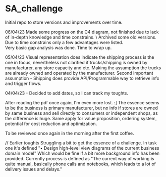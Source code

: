 # SA_challenge
Initial repo to store versions and improvements over time.

06/04/23
Made some progress on the C4 diagram, not finished due to lack of in-depth knowledge and time constrains. \ 
Archived some old versions. \
Due to time constrains only a few advantages were listed. \
Very basic gap analysis was done.
Time to wrap up.
 

05/04/23
Visual representation does indicate the shipping process is the one in focus,
nevertheless not clarified if trucks/shipping is owned by manufacturer, any store capacity and etc.
Making the assumption the trucks are already owned and operated by the manufacturer.
Second important assumption - Shipping does provide API/Programmable way to retrieve info and trigger flows.

04/04/23 - Decided to add dates, so I can track my toughts. 

After reading the pdf once again, I'm even more lost. :]
The essence seems to be the business is primary manufacturer, but no info if stores are owned by same business and sell directly to consumers or independent shops, as the difference is huge. Same apply for value proposition, ordering system, potential for cost reduction and optimization. 

To be reviewed once again in the morning after the first coffee.

// Earlier toughts
Struggling a bit to get the essence of a challenge. 
In task one it's defined "• Design high-level view diagrams of the current business domain model"
Which would be fine if a bit more background info has been provided. 
Currently process is defined as "The current way of working is quite manual, basically phone calls and notebooks, which leads to a lot of delivery issues and delays."